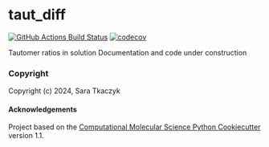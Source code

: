 taut_diff
==============================
[//]: # (Badges)
[![GitHub Actions Build Status](https://github.com/REPLACE_WITH_OWNER_ACCOUNT/taut_diff/workflows/CI/badge.svg)](https://github.com/REPLACE_WITH_OWNER_ACCOUNT/taut_diff/actions?query=workflow%3ACI)
[![codecov](https://codecov.io/gh/REPLACE_WITH_OWNER_ACCOUNT/taut_diff/branch/main/graph/badge.svg)](https://codecov.io/gh/REPLACE_WITH_OWNER_ACCOUNT/taut_diff/branch/main)


Tautomer ratios in solution
Documentation and code under construction

### Copyright

Copyright (c) 2024, Sara Tkaczyk


#### Acknowledgements
 
Project based on the 
[Computational Molecular Science Python Cookiecutter](https://github.com/molssi/cookiecutter-cms) version 1.1.
